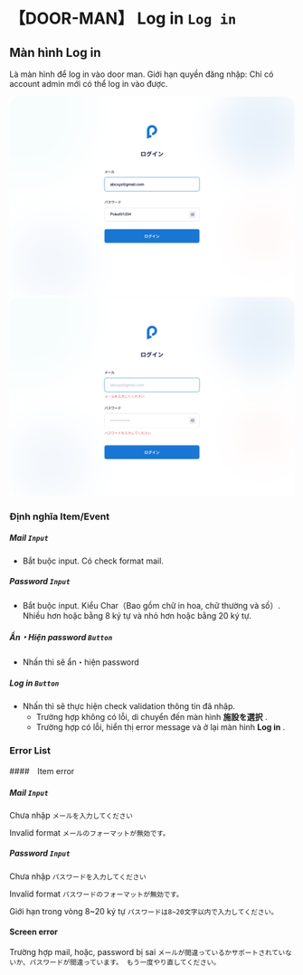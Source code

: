 # 【DOOR-MAN】 **Log in** `Log in`

## Màn hình **Log in** 

Là màn hình để log in vào door man. Giới hạn quyền đăng nhập: Chỉ có account admin mới có thể log in vào được.

![nf](image/jp/dm/400doorman/log-in.png)
![nf](image/jp/dm/400doorman/log-in-error.png)


### Định nghĩa Item/Event

##### Mail  `Input`

- Bắt buộc input. Có check format mail.

##### Password  `Input`

- Bắt buộc input. Kiểu Char（Bao gồm chữ in hoa, chữ thường và số）. Nhiều hơn hoặc bằng 8 ký tự và nhỏ hơn hoặc bằng  20 ký tự.

##### Ẩn・Hiện password  `Button` 

- Nhấn thì sẽ ẩn・hiện password

##### Log in  `Button` 

- Nhấn thì sẽ thực hiện check validation thông tin đã nhập.
   - Trường hợp không có lỗi, di chuyển đến màn hình  **施設を選択** .
   - Trường hợp có lỗi, hiển thị error message và ở lại màn hình  **Log in** .

### Error List

####　Item error

##### Mail `Input`

Chưa nhập
   `メールを入力してください`

Invalid format
   `メールのフォーマットが無効です。`

##### Password  `Input` 

Chưa nhập
   `パスワードを入力してください`

Invalid format
   `パスワードのフォーマットが無効です。`

Giới hạn trong vòng 8~20 ký tự
   `パスワードは8~20文字以内で入力してください。`

#### Screen error

Trường hợp mail, hoặc, password bị sai
   `メールが間違っているかサポートされていないか、パスワードが間違っています。 もう一度やり直してください。`

